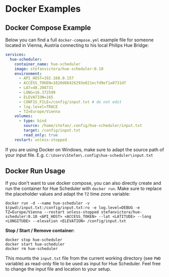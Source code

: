 # Docker Examples
    
## Docker Compose Example

Below you can find a full `docker-compose.yml` example file for someone located in Vienna, Austria connecting to his local Philips Hue Bridge:
  
~~~yml
services:
  hue-scheduler:
    container_name: hue-scheduler
    image: stefanvictora/hue-scheduler:0.10
    environment:
      - API_HOST=192.168.0.157
      - ACCESS_TOKEN=1028d66426293e821ecfd9ef1a0731df
      - LAT=48.208731
      - LONG=16.372599
      - ELEVATION=165
      - CONFIG_FILE=/config/input.txt # do not edit
      - log.level=TRACE
      - TZ=Europe/Vienna
    volumes:
      - type: bind
        source: /home/stefan/.config/hue-scheduler/input.txt
        target: /config/input.txt
        read_only: true
    restart: unless-stopped
~~~

If you are using Docker on Windows, make sure to adapt the source path of your input file. E.g. `C:\Users\Stefan\.config\hue-scheduler\input.txt`

## Docker Run Usage

If you don't want to use docker compose, you can also directly create and run the container for Hue Scheduler with ``docker run``. Make sure to replace the placeholder values and adapt the `TZ` time zone variable:

~~~shell
docker run -d --name hue-scheduler -v $(pwd)/input.txt:/config/input.txt:ro -e log.level=DEBUG -e TZ=Europe/Vienna --restart unless-stopped stefanvictora/hue-scheduler:0.10 <API_HOST> <ACCESS_TOKEN> --lat <LATITUDE> --long <LONGITUDE> --elevation <ELEVATION> /config/input.txt
~~~

**Stop / Start / Remove container:**

~~~shell
docker stop hue-scheduler
docker start hue-scheduler
docker rm hue-scheduler
~~~

This mounts the ``input.txt`` file from the current working directory (see ``PWD`` variable) as read-only file to be used as input for Hue Scheduler. Feel free to change the input file and location to your setup.


